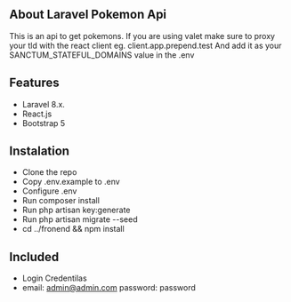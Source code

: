 ## About Laravel Pokemon Api

This is an api to get pokemons.
If you are using valet make sure to proxy your tld with the react client eg. client.app.prepend.test
And add it as your SANCTUM_STATEFUL_DOMAINS value in the .env

## Features 

- Laravel 8.x.
- React.js 
- Bootstrap 5




## Instalation

- Clone the repo
- Copy .env.example to .env
- Configure .env
- Run composer install
- Run php artisan key:generate
- Run php artisan migrate --seed
- cd ../fronend && npm install

## Included
- Login Credentilas
- email: admin@admin.com password: password
